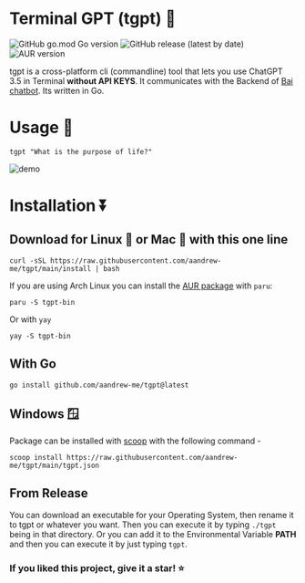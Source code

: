 # Terminal GPT (tgpt) 🚀

![GitHub go.mod Go version](https://img.shields.io/github/go-mod/go-version/aandrew-me/tgpt)
![GitHub release (latest by date)](https://img.shields.io/github/v/release/aandrew-me/tgpt)
![AUR version](https://img.shields.io/aur/version/tgpt-bin?label=AUR%3A%20tgpt-bin)

tgpt is a cross-platform cli (commandline) tool that lets you use ChatGPT 3.5 in Terminal **without API KEYS**. It communicates with the Backend of [Bai chatbot](https://chatbot.theb.ai). Its written in Go.

# Usage 💬
```
tgpt "What is the purpose of life?"
```
![demo](https://user-images.githubusercontent.com/66430340/233759296-c4cf8cf2-0cab-48aa-9e84-40765b823282.gif)

# Installation ⏬

## Download for Linux 🐧 or Mac 🍎 with this one line
```
curl -sSL https://raw.githubusercontent.com/aandrew-me/tgpt/main/install | bash
```

If you are using Arch Linux you can install the [AUR package](https://aur.archlinux.org/packages/tgpt-bin) with `paru`:
  
```
paru -S tgpt-bin
```
Or with `yay`
```
yay -S tgpt-bin
```
## With Go 
```
go install github.com/aandrew-me/tgpt@latest
```

## Windows 🪟
Package can be installed with [scoop](https://scoop.sh/) with the following command -
```
scoop install https://raw.githubusercontent.com/aandrew-me/tgpt/main/tgpt.json
```
## From Release

You can download an executable for your Operating System, then rename it to tgpt or whatever you want. Then you can execute it by typing `./tgpt` being in that directory. Or you can add it to the Environmental Variable **PATH** and then you can execute it by just typing `tgpt`.

### If you liked this project, give it a star! ⭐